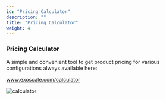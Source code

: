 ```yaml
---
id: "Pricing Calculator"
description: ""
title: "Pricing Calculator"
weight: 4
---
```



### Pricing Calculator

A simple and convenient tool to get product pricing for various configurations always available here:

www.exoscale.com/calculator

![calculator](calculator.png)

